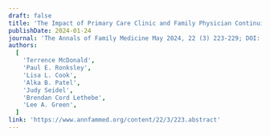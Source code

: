 ```yaml
---
draft: false
title: 'The Impact of Primary Care Clinic and Family Physician Continuity on Patient Health Outcomes: A Retrospective Analysis From Alberta, Canada'
publishDate: 2024-01-24
journal: 'The Annals of Family Medicine May 2024, 22 (3) 223-229; DOI: 10.1370/afm.3107'
authors:
  [
    'Terrence McDonald',
    'Paul E. Ronksley',
    'Lisa L. Cook',
    'Alka B. Patel',
    'Judy Seidel',
    'Brendan Cord Lethebe',
    'Lee A. Green',
  ]
link: 'https://www.annfammed.org/content/22/3/223.abstract'
---
```

